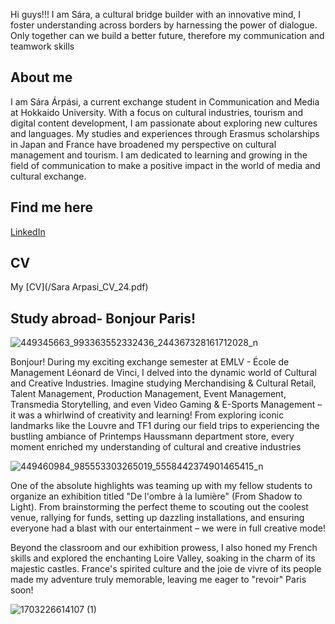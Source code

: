 
Hi guys!!!
I am Sára, a cultural bridge builder with an innovative mind, I foster understanding across borders
by harnessing the power of dialogue. Only together can we build a better future, therefore my communication and teamwork skills

## About me 
I am Sára Árpási, a current exchange student in Communication and Media at Hokkaido University. With a focus on cultural industries, tourism and digital content development, I am passionate about exploring new cultures and languages. My studies and experiences through Erasmus scholarships in Japan and France have broadened my perspective on cultural management and tourism. I am dedicated to learning and growing in the field of communication to make a positive impact in the world of media and cultural exchange.

## Find me here

 [LinkedIn](https://www.linkedin.com/in/s%C3%A1ra-%C3%A1rp%C3%A1si-3b6783184/)

## CV
My [CV](/Sara Arpasi_CV_24.pdf)

## Study abroad- Bonjour Paris! 

![449345663_993363552332436_244367328161712028_n](https://github.com/saraarpasi/saraarpasi.github.io/assets/172238710/d7d53b31-98b4-499a-b9d3-a1231d7be809)

Bonjour! During my exciting exchange semester at EMLV - École de Management Léonard de Vinci, I delved into the dynamic world of Cultural and Creative Industries. Imagine studying Merchandising & Cultural Retail, Talent Management, Production Management, Event Management, Transmedia Storytelling, and even Video Gaming & E-Sports Management – it was a whirlwind of creativity and learning! From exploring iconic landmarks like the Louvre and TF1 during our field trips to experiencing the bustling ambiance of Printemps Haussmann department store, every moment enriched my understanding of cultural and creative industries

![449460984_985553303265019_5558442374901465415_n](https://github.com/saraarpasi/saraarpasi.github.io/assets/172238710/737a02b1-267e-4644-929c-7310498d102f)

One of the absolute highlights was teaming up with my fellow students to organize an exhibition titled "De l'ombre à la lumière" (From Shadow to Light). From brainstorming the perfect theme to scouting out the coolest venue, rallying for funds, setting up dazzling installations, and ensuring everyone had a blast with our entertainment – we were in full creative mode!

Beyond the classroom and our exhibition prowess, I also honed my French skills and explored the enchanting Loire Valley, soaking in the charm of its majestic castles. France's spirited culture and the joie de vivre of its people made my adventure truly memorable, leaving me eager to "revoir" Paris soon!

![1703226614107 (1)](https://github.com/saraarpasi/saraarpasi.github.io/assets/172238710/f90c8fe5-2a01-4633-bad1-d95783ef4274)
